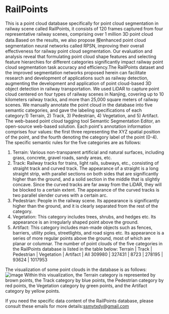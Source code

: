 # RailPoints
This is a point cloud database specifically for point cloud segmentation in railway scene called RailPoints, it consists of 120 frames captured from four representative railway scenes, comprising over 1 million 3D point cloud data.Based on the results, we also propose 按enhanced point cloud segmentation neural networks called RPSN, improving their overall effectiveness for railway point cloud segmentation. Our evaluation and analysis reveal that formulating point cloud shape features and selecting feature hierarchies for different categories significantly impact railway point cloud segmentation task accuracy and efficiency.The RailPoints dataset and the improved segmentation networks proposed herein can facilitate research and development of applications such as railway detection, augmenting the development and application of point cloud-based 3D object detection in railway transportation.
We used LiDAR to capture point cloud centered on four types of railway scenes in Nanjing, covering up to 10 kilometers railway tracks, and more than 25,000 square meters of railway scenes. We manually annotate the point cloud in the database into five semantic categories, and gave the labeling specifications of each category:1) Terrain, 2) Track, 3) Pedestrian, 4) Vegetation, and 5) Artifact.
The web-based point cloud tagging tool Semantic Segmentation Editor, an open-source web-based solution. Each point's annotation information comprises four values: the first three representing the XYZ spatial position of the point, and the fourth denoting the category label of the point (0-4). The specific semantic rules for the five categories are as follows:
1) Terrain: Various non-transparent artificial and natural surfaces, including grass, concrete, gravel roads, sandy areas, etc. 
2) Track: Railway tracks for trains, light rails, subways, etc., consisting of straight track and curved track. The appearance of a straight is a long straight strip, with parallel sections on both sides that are significantly higher than the ground, and a solid section in the middle that is slightly concave. Since the curved tracks are far away from the LiDAR, they will be blocked to a certain extent. The appearance of the curved tracks is two parallel slender curves with a certain arc.
3) Pedestrian: People in the railway scene. Its appearance is significantly higher than the ground, and it is clearly separated from the rest of the category. 
4) Vegetation: This category includes trees, shrubs, and hedges etc. Its appearance is an irregularly shaped point above the ground. 
5) Artifact: This category includes man-made objects such as fences, barriers, utility poles, streetlights, and road signs etc. Its appearance is a series of more regular points above the ground, most of which are planar or columnar.
The number of point clouds of the five categories in the RailPoints database is listed in the table below:
Terrain	| Track  | Pedestrian | Vegetation | Artifact	|   All
309980	| 327431 |	  8723	  |  278195	   |  93624	  | 1017953

The visualization of some point clouds in the database is as follows:
![image](https://github.com/1999rockclimber/RailPoints/assets/139934658/f46572a0-3eba-46b5-b719-5e2ba99cab9f)
Within this visualization, the Terrain category is represented by brown points, the Track category by blue points, the Pedestrian category by red points, the Vegetation category by green points, and the Artifact category by yellow points.

If you need the specific data content of the RailPoints database, please consult these emails for more details:ssmytxdy@gmail.com


